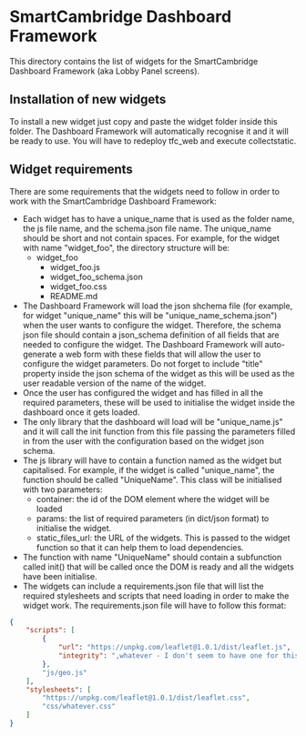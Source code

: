 # SmartCambridge Dashboard Framework

This directory contains the list of widgets for the SmartCambridge Dashboard Framework (aka Lobby Panel screens).

## Installation of new widgets

To install a new widget just copy and paste the widget folder inside this folder. The Dashboard Framework will
automatically recognise it and it will be ready to use. You will have to redeploy tfc_web and execute collectstatic.

## Widget requirements

There are some requirements that the widgets need to follow in order to work with the SmartCambridge Dashboard 
Framework:

 - Each widget has to have a unique_name that is used as the folder name, the js file name, and the schema.json 
 file name. The unique_name should be short and not contain spaces. For example, for the widget with name 
 "widget_foo", the directory structure will be:
    - widget_foo
        - widget_foo.js
        - widget_foo_schema.json
        - widget_foo.css
        - README.md
 - The Dashboard Framework will load the json shchema file (for example, for widget "unique_name" this will be 
 "unique_name_schema.json") when the user wants to configure the widget. 
 Therefore, the schema json file should contain a json_schema definition of all fields that are needed to configure
 the widget. The Dashboard Framework will auto-generate a web form with these fields that will allow the user to
 configure the widget parameters. Do not forget to include "title" property inside the json schema of the widget 
 as this will be used as the user readable version of the name of the widget.
 - Once the user has configured the widget and has filled in all the required parameters, these will be used to
 initialise the widget inside the dashboard once it gets loaded. 
 - The only library that the dashboard will load will be "unique_name.js" and it will call the init function from this
 file passing the parameters filled in from the user with the configuration based on the widget json schema.
 - The js library will have to contain a function named as the widget but capitalised. For example, if the widget
 is called "unique_name", the function should be called "UniqueName". This class will be initialised with two
 parameters:
    - container: the id of the DOM element where the widget will be loaded
    - params: the list of required parameters (in dict/json format) to initialise the widget.
    - static_files_url: the URL of the widgets. This is passed to the widget function so that it can help them to load
    dependencies.
 - The function with name "UniqueName" should contain a subfunction called init() that will be called once the DOM 
 is ready and all the widgets have been initialise.
 - The widgets can include a requirements.json file that will list the required stylesheets and scripts that need
 loading in order to make the widget work. The requirements.json file will have to follow this format:
```json
{
    "scripts": [
        { 
            "url": "https://unpkg.com/leaflet@1.0.1/dist/leaflet.js",
            "integrity": ",whatever - I don't seem to have one for this..."
        },
        "js/geo.js"
    ],
    "stylesheets": [
        "https://unpkg.com/leaflet@1.0.1/dist/leaflet.css",
        "css/whatever.css"
    ]
}
```

